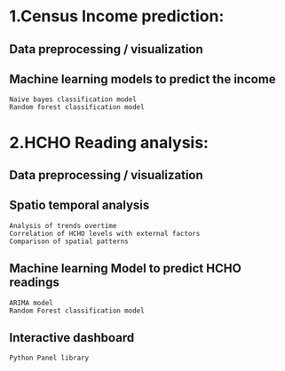 # 1.Census Income prediction:

  ## Data preprocessing / visualization
  ## Machine learning models to predict the income
    Naive bayes classification model
    Random forest classification model

# 2.HCHO Reading analysis:

  ## Data preprocessing / visualization
  ## Spatio temporal analysis
    Analysis of trends overtime
    Correlation of HCHO levels with external factors
    Comparison of spatial patterns
  ## Machine learning Model to predict HCHO readings
    ARIMA model
    Random Forest classification model
  ## Interactive dashboard
    Python Panel library
